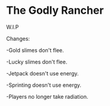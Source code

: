 # The Godly Rancher
W.I.P

Changes:

-Gold slimes don't flee.

-Lucky slimes don't flee.

-Jetpack doesn't use energy.

-Sprinting doesn't use energy.

-Players no longer take radiation.
